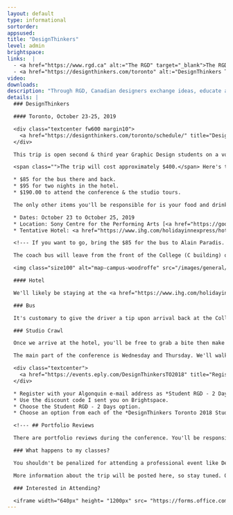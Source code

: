 ```yaml
---
layout: default
type: informational
sortorder: 
appsused:
title: "DesignThinkers"
level: admin
brightspace: 
links:  |
  - <a href="https://www.rgd.ca" alt:="The RGD" target="_blank">The RGD's Web Site</a>
  - <a href="https://designthinkers.com/toronto" alt:="DesignThinkers Toronto" target="_blank">DesignThinkers Toronto</a>
video: 
downloads:
description: "Through RGD, Canadian designers exchange ideas, educate and inspire, set professional standards and build a strong, supportive community dedicated to advocating for the value of design."
details: |
  ### DesignThinkers

  #### Toronto, October 23-25, 2019

  <div class="textcenter fw600 margin10">
    <a href="https://designthinkers.com/toronto/schedule/" title="DesignThinkers Conference Schedule" target="_blank" class="fs15">Complete conference schedule</a>
  </div>

  This trip is open second & third year Graphic Design students on a voluntary basis. No partners or friends are allowed from outside the program. If you choose to attend, you may miss some classes. It will be up to you to ensure that you don't fall behind.

  <span class="">The trip will cost approximately $400.</span> Here's the breakdown:

  * $85 for the bus there and back.
  * $95 for two nights in the hotel.
  * $190.00 to attend the conference & the studio tours.

  The only other items you'll be responsible for is your food and drink in Toronto.

  * Dates: October 23 to October 25, 2019
  * Location: Sony Centre for the Performing Arts [<a href="https://goo.gl/maps/NwFvShgJZkm" title="Google map to the Sony Centre for Performing Arts" target="_blank">Google Maps location</a>]
  * Tentative Hotel: <a href="https://www.ihg.com/holidayinnexpress/hotels/us/en/toronto/yyzls/hoteldetail" title="Holiday Inn Downtown" target="_blank">Holiday Inn Downtown</a> [<a href="http://bit.ly/2yENuf2" title="Holiday Inn Downtown Map" target="_blank">Google Map</a>]

  <!--- If you want to go, bring the $85 for the bus to Alain Paradis. This will be your commitment to go on the trip. --->

  The coach bus will leave from the front of the College (C building) on October 23rd at 7:00am. Departure from Toronto to return to Ottawa on October 25th at about 5pm for return to the front door of the college before midnight.

  <img class="size100" alt="map-campus-woodroffe" src="/images/general/map-campus-woodroffe.jpg">

  #### Hotel

  We'll likely be staying at the <a href="https://www.ihg.com/holidayinnexpress/hotels/us/en/toronto/yyzls/hoteldetail" title="Holiday Inn Downtown" target="_blank">Holiday Inn Downtown</a> [<a href="http://bit.ly/2yENuf2" title="Holiday Inn Downtown Map" target="_blank">Google Map</a>]. There will be four people per room. One person per room needs to be assigned to pay for it. The three others can reimburse the person who's paid.

  ### Bus

  It's customary to give the driver a tip upon arrival back at the College. $2/passenger is standard. We'll need someone to collect the funds.

  ### Studio Crawl

  Once we arrive at the hotel, you'll be free to grab a bite then make your way to the RGD's offices to pick up your passport for the studio tours. Studio Crawl starts at 2:30pm on the 23rd.

  The main part of the conference is Wednesday and Thursday. We'll walk from the hotel to the conference centre.

  <div class="textcenter">
    <a href="https://events.eply.com/DesignThinkersTO2018" title="Register for DesignThinkers here." target="_blank" class="fs15textcenter">Register for the conference here</a>
  </div> 

  * Register with your Algonquin e-mail address as *Student RGD - 2 Days $195 (after Sept 28 $225)*.
  * Use the discount code I sent you on Brightspace.
  * Choose the Student RGD - 2 Days option.
  * Choose an option from each of the *DesignThinkers Toronto 2018 Studio Crawl*.

  <!--- ## Portfolio Reviews

  There are portfolio reviews during the conference. You'll be responsible for signing up and paying for them. <a href="https://www.designthinkers.com/Sessions/2017/Toronto/Portfolio-Reviews.aspx" title="DesignThinkers portfolio reviews" target="_blank">Read more about them here...</a> --->

  ### What happens to my classes?

  You shouldn't be penalized for attending a professional event like DesignThinkers. That said, you should take measures to complete work before attending. Do what you can to make the trip have the least impact on your studies. All faculty will do their best to make this fair for everyone, whether they attend the conference or not.

  More information about the trip will be posted here, so stay tuned. Question? <a href="&#109;&#97;&#105;&#108;&#116;&#111;&#58;&#112;&#97;&#114;&#97;&#100;&#105;&#97;&#64;&#97;&#108;&#103;&#111;&#110;&#113;&#117;&#105;&#110;&#99;&#111;&#108;&#108;&#101;&#103;&#101;&#46;&#99;&#111;&#109;">E-Mail Al</a>.

  ### Interested in Attending?

  <iframe width="640px" height= "1200px" src= "https://forms.office.com/Pages/ResponsePage.aspx?id=JNkb7GoKqUqqicmAMWwESfjne9J-c6VKlt4hDsO6Z5ZUNUs2QlRXRzZHODUwUDhKU0VXNEhTQjI4Qi4u&embed=true" frameborder= "0" marginwidth= "0" marginheight= "0" style= "border: none; max-width:100%; max-height:100vh" allowfullscreen webkitallowfullscreen mozallowfullscreen msallowfullscreen> </iframe>
---
```

